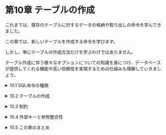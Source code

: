 # 第10章 テーブルの作成
これまでは、既存のテーブルに対するデータの格納や取り出しの命令を学んできました。

この章では、新しいテーブルを作成する命令を学びます。

しかし、単にテーブルの作成方法だけを学ぶわけではありません。

テーブル作成に伴う様々なオプションについての知識を身につけ、データベースが提供してくれる機能や高い信頼性を実現するための仕組みも理解していきましょう。

<details><summary>10.1 SQL命令の種類</summary>

### 10.1.1 データベースを使う2つの立場
これまで、SELECT、INSERT、UPDATE、DELETEなどの命令を使って、既存のテーブルに対してデータを操作する方法を学びました。今回の学習では、入力したSQL文を直接DBMSに送っていますが、一般的な情報システムの内部では、Javaなどで開発したプログラムが生成したSQL文をDBMSに送ってデータ操作を指示することが大半です。

つまり、これまでの私たちや情報システムにおけるプログラムは、「**データの操作を支持する立場**(立場①)」としてDBMSを利用しています。

しかし、立場①の人がSELECT文やINSERT文でデータの出し入れを行うには、そもそもデータベース内部にテーブルが存在していることを前提としています。そこで必要になるのが、テーブルの作成や各種の設定など、「**データベース自体の操作を指示する立場**(立場②)」の存在です。

- **データベースを利用する2つの立場**
    
    立場①：データベースにデータの出し入れを指示する立場
    
    立場②：立場①の人が、効率良く、安全にデータの出し入れができるよう必要なテーブル準備や各種設定を指示する立場
この章からは立場②として**データベースの設定や構築についての方法**を学んでいきます。

### 10.1.2  4種類の命令
立場②としてテーブル作成を指示する場合にも、SQLを使います。但し、SELECTやINSERTではなく、CREATE TABLEという命令を使います。立場②として使う命令は他にもたくさん準備されていますが、すべてのSQL文は、最終的に4種類の命令に分類することができます。

### 10.1.3 DCLとは
DCLは、誰に、どのようなデータ操作やテーブル操作を許すかといった権限を設定するためのSQL命令の総称です。権限を付与するGRANT文と剥奪するREVOKE文があります。
- **GRANT文とREVOKE文**
    
    ```sql
    GRANT 権限名 TO ユーザー名
    REVOKE 権限名 FROM ユーザー名
    # 権限名やユーザー名の記述の詳細は、DBMS製品によって異なる。
    ```

これらは、立場②の中でも特にデータベースの全権を管理する、**データベース管理者**(DBA:Database Administrator)の立場の人だけが使う命令です。また、DBMS製品によって構文や位置付けが大きく異なるため、詳細は各製品のマニュアルに譲ることにします。

### SQL文の分類方法
あるSQL文が、DML、TCL、DDL、DCLのいずれに分類されるかは、DBMS製品や資料によって異なることがあります。

例えば、BEGIN、COMMIT、ROLLBACKは、DCLに分類される場合もあります。</details>


<details><summary>10.2 テーブルの作成</summary>

### 10.2.1 テーブル作成の基本
テーブルを作成するには、CREATE TABLE文を使います。作成したいテーブルの名前、テーブルを構成する列と型の一覧を指定し、テーブルを定義します。
- **テーブルの作成(基本形)**
    
    ```sql
    CREATE TABLE テーブル名 (
      列名1 列1の型名,
      列名2 列2の型名,
      ：
      列名X 列Xの型名
    )
    ```
    

例えば、これまで利用してきた家計簿テーブルを作成するには、リスト10-1のようなSQL文を実行します。

- リスト10-1 家計簿テーブルを作成する

```sql
CREATE TABLE 家計簿 (
  日付        DATE,
  費目ID      INTEGER,
  メモ        VARCHAR(100),
  入金額      INTEGER,
  出金額      INTEGER
)
```

### 10.2.2 デフォルト値の指定
テーブルに対してINSERT文によって行が追加される際、一部の列の値が指定されないことがあります。例えば、家計簿テーブルに行を追加する次のリスト10-2のように、「費目ID」や「入金額」が省略されるかもしれません。
- リスト10-2 家計簿テーブルに対する行の追加

```sql
INSERT INTO 家計簿 (日付, メモ, 出金額）
     VALUES ('2018-04-12', '詳細は後で', 60000)
```

このSQL文が実行されると、テーブルに追加された行の「費目ID」と「入金額」の列の内容は、次の結果表にあるようにNULLとなります。

| 日付 | 費目ID | メモ | 入金額 | 出金額 |
| --- | --- | --- | --- | --- |
| 2018-04-12 | NULL | 詳細は後で | NULL | 60000 |

**INSERT文で具体的な値を指定しなかった場合に、NULLではなく特定のデフォルト値(初期値)を格納**できたら便利だと思いませんか。テーブルを作成する際に、デフォルト値を決めておくことで、「特に指定しなければ入金額には0が格納される」というような設定を行うことが可能です。

そのためには、CREATE TABLE文にDEFAULTキーワードを指定します。
- **デフォルト値の指定を含むテーブルの作成**
    
    ```sql
    CREATE TABLE テーブル名 (
      列名  型名 DEFAULT デフォルト値,
      :
    )
    ```
    

この仕組みを活用して家計簿テーブルを作成するには、次のSQL文を実行します。4〜6行目で、デフォルト値として0や「不明」を指定しています。

- リスト10-3 家計簿テーブルを作成する(デフォルト値を活用)

```sql
CREATE TABLE 家計簿 (
  日付        DATE,
  費目ID      INTEGER,
  メモ        VARCHAR(100) DEFAULT '不明',
  入金額      INTEGER      DEFAULT 0,
  出金額      INTEGER      DEFAULT 0
)
```

### 10.2.3 DROP TABLE文
リスト10-1を実行したまま、リスト10-3の内容を実行するとエラーになります。何故なら、すでに家計簿テーブルが作成されているためです。**データベース内に、同じ名前のテーブルを複数作ることはできません**。つまり、家計簿テーブルを作り直すには、家計簿テーブルをいったん削除しなければなりません。

DELETE文は、DML(Data Manipulation Language)に属する命令です。テーブルのデータの削除はできますが、テーブル自体を削除することはできません。

テーブル自体を削除するにはDDLに属するDROP TABLE文を利用します。
- **テーブルの削除**
    
    ```sql
    DROP TABLE テーブル名
    ```
    
- **DROP TABLEはキャンセルできない？**
    
    DMLに属するDELETE文などは、ロールバック命令によりキャンセルできることが一般的です。しかし、DDLについてロールバックができるか否かはDBMS製品によって異なります。
    
    例えば、Oracle DBでは基本的にDDLはロールバックできず、一度実行すると取り消しすることができません。重要な操作を行う場合には、念の為バックアップしておくなど安全への配慮も大切です。

つまり、この場合は「**DROP TABLE** 家計簿」を実行すればテーブルを削除することが可能です。

### 10.2.4 ALTER TABLE文
テーブル定義の内容を変更するには、ALTER TABLE文を使います。この文では、具体的にテーブルの「何を」「とう」変えるかを指定する必要があります。今回は代表的な2つの変更について紹介しておきます。
- **テーブル定義の変更**
    
    ```sql
    ・列の追加
    ALTER TABLE テーブル名 ADD 列名 型 制約
    
    ・列の削除
    ALTER TABLE テーブル名 DROP 列名 型 制約
    ```
    

既存のテーブルに列を追加する場合、挿入される位置は、原則として一番最後になります。DBMSによっては、挿入位置を任意に指定できるものもあります。

例えば、家計簿テーブルにDATE型の「関連日」列を追加してすぐ削除するには、リスト10-4のようなSQL文を実行します。

- リスト10-4 列の追加と削除

```sql
-- 追加するとき
ALTER TABLE 家計簿 ADD 関連日 DATE;

-- 削除するとき
ALTER TABLE 家計簿 DROP 関連日;
```

### 全件のデータを高速に削除する
テーブルの全行を削除する場合、**TRUNCATE TABLE文**が利用されることがあります。

```sql
TRUNCATE TABLE 家計簿      -- 家計簿テーブルの全行を削除
```

実行結果は「DELETE FROM 家計簿」とほぼ同じですが、その動作には次のような違いがあります。

- DELETEはWHERE句で指定した行だけ削除できるが、TRUNCATEは必ず全行を削除する。
- DELETEはDMLだが、TRUNCATEはDDLに属する命令である。
- DELETEはロールバックに備えて記録を残しながら仮削除していくが、TRUNCATEは記録を残さずに行を削除する(よってロールバックできない)。

TRUNCATE TABLEは、厳密にはデータ削除ではなくテーブル初期化の命令です。「テーブルを一度DROPして同じものをCREATEする」というような動作イメージを持つとわかりやすいでしょう。</details>


<details><summary>10.3 制約</summary>

### 10.3.1 人為的ミスに備える
**データベース本来の役割を考えると、テーブルに異常な値が格納されてしまうことは絶対に避けなければなりません**。第9章では、**予期しない中断や同時実行など、システム的な理由でデータが異常な状態になってしまうことを避けるため**に**トランザクション**を使うことを学びました。

しかしデータベースの利用者が、文法としては正しいものの、システムの意図としては誤ったSQL文をDBMSに送ってしまうような**人為的ミスに対してトランザクション制御は全くの無力**です。

DBMSは、人為的ミスによる意図しないデータの格納が行われないための仕組みをいくつも備えています。例えば、「型」もそんな安全機構の1つです。

テーブルの各列に型を指定することで、その列に格納できるデータの種類は制限されるようになります。型など指定せず、文字列でも数値でも格納できたほうが便利と感じる人もいるかもしれません。しかし、例えば「出金額」の列がINTEGER型で定義されているからこそ、万が一にも誤って文字列を格納してしまう人為的ミスを回避できるのです。
- **あえて制限することで安全性を高める**
    
    予期しない値を格納できないように制限をかけることで、人為的ミスによるデータ破壊の可能性を減らすことができる。

加えて、多くのDBMSは**制約**(constraint)という仕組みを備えており、型よりもさらに強力な制限をかけることができます。制約を使えば、「日付の列は絶対にNULLになってはならない」や「入金額や出金額の列は0以上の数値しか格納してはならない」のようなきめ細かい制限をかけることができます。

現在、広く用いられているDBMSでは5種類の制約をサポートしています。先ずはその中から、比較的シンプルな3つについて紹介していきましょう。

### 10.3.2 基本的な3つの制約
制約は、CREATE TABLE文でテーブルを定義する際に、列定義の末尾に指定することが可能です。
- **CREATE TABLE文中における制約の指定**
    
    ```sql
    CREATE TABLE テーブル名 (
      列名  型 制約の指定,
    	:
    )
    ```

尚、制約を複数指定することもできますが、カンマで区切らずにそのまま並べて記述します。

例えば、図10-4のようなデータを格納するために2つのテーブルを作成したい場合を考えます。この例の場合、制約の指定を伴う次のようなCREATE TABLE文を実行します。
- リスト10-5 基本的な3つの制約を活用

```sql
CREATE TABLE 家計簿 (
  日付      DATE         NOT NULL, # NOT NULL 制約
  費目ID    INTEGER,
  メモ      VARCHAR(100) DEFAULT '不明' NOT NULL,　# NOT NULL 制約
  入金額    INTEGER      DEFAULT 0 CHECK(入金額 >= 0),　# CHECK 制約
  出金額    INTEGER      DEFAULT 0 CHECK(出金額 >= 0) # CHECK 制約
);
CREATE TABLE 費目 (
  ID       INTEGER,
  名前      VARCHAR(40)  UNIQUE # UNIQUE 制約
);
```

このリストでは、NOT NULL、CHECK、UNIQUEという基本的な3種類の制約が使われています。

- **[その1] NOT NULL制約**
    - **NOT NULL制約**が設定された列には、NULLの格納は許可されません。例えば、家計簿テーブルがリスト10-5のようにして作られた場合、この節の最初に日付を指定せずにINSERTを実行するとエラーが発生して行の追加が失敗します。**※制約のおかげで、意図しない処理を中断してくれる。**
    - 尚、リスト10-5の「メモ」列のように、**NOT NULL制約はDEFAULT指定と組み合わせて利用**されることがほとんどです。デフォルト値が設定されていれば、INSERT文で特に値を入力しなくても自動的にその値が設定されるため、エラーにならないからです(リスト10-6)。
- リスト10-6 デフォルト値が設定されていれば、エラーにならない

```sql
-- メモを明示的に指定して INSERT → '家賃' が入る
INSERT INTO 家計簿 (日付, 費目ID, メモ, 入金額, 出金額)
     VALUES ('2018-04-04', 2, '家賃', 0, 60000);

-- メモを省略してINSERT → '不明' が入る
INSERT INTO 家計簿 (日付, 費目ID, 入金額, 出金額)
     VALUES ('2018-04-05', 3, 0, 1350);
```

**※列にNOT NULL制約がついていれば、複数行副問い合わせの落とし穴についても心配が減る。**

- **[その2] UNIQUE制約**
    - ある列の内容が決して重複してはならない場合、**UNIQUE制約**を付けます。例えば、費目テーブルは家計簿で利用される費目の一覧が格納されるテーブルです。通常、同じ名前の費目が複数あってはならないため、リスト10-5ではこの列にUNIQUE制約が指定されています(図10-5)。

### 10.3.3 主キー制約
主キーの列とは、「その列の値を指定すれば、どの1行のことかを完全に予定できる」という役割を与えられた列のことでした(p097)。リスト10-5の費目テーブルでいえば、「ID」列が主キーの役割を期待されている列でしょう。

そして、主キーがその役割を果たすためには、「他の行と重複してはならない」「必ず値が格納されなければならない(NULLであってはならない)」という2つの性質を満たさなければならないことも学びました。

主キータの役割を担う列には、主キー制約(PRIMARY KEY制約)を付けましょう。この制約がついている列は、単なる「NULLも重複も許されない列」ではなく、主キーとしての役割が期待されているという意味(セマンティクス)を持ちます。

主キー制約をつける方法は2つあります。ある単独の列に指定したい場合は、他の制約と同様、列名の末尾に記述します。
- リスト10-7 主キー制約の指定(1)

```sql
CREATE TABLE 費目 (
  ID   INTEGER        PRIMARY KEY, #PRIMARY KEYは主キー制約
  名前  VARCGAR(40)    UNIQUE
)
```

この記法を用いる場合、複数の列に主キー制約を指定することはできません。一方、リスト10-8のようにCREATE TABLE文の最後に記述する記法を用いれば複合主キーの指定も可能です。

- リスト10-8 主キー制約の指定(2)

```sql
CREATE TEBLE 費目 (
  ID   INTEGER,
  名前  VARCGAR(40)   UNIQUE,
  PRIMARY KEY(ID, 名前) # ID列と名前列で複合主キーを構成する
)
```

主キー列に関しては、万が一にもNULLや重複値が格納されると行が識別できないという致命的な状況に陥るため、**特別な理由がない限り、主キー制約を指定するようにしましょう**。</details>


<details><summary>10.4 外部キーと参照整合性</summary>

### 10.4.1 参照生合成の崩壊
外部キーが指し示す先にきちんと行が存在してリレーションシップが成立していることを参照整合性(referential integrity)といいます。逆に外部キーが指し示す先に行が存在しない状態になってしまうことを「参照整合性の崩壊」といわれ、データベース利用において絶対に避けなければならないことです。
- **参照整合性の崩壊**
    
    外部キーで別テーブルの行を参照しているのに、その行が存在しない状態をいう。このような状態になることは、絶対に避けなければならない。

### 10.4.2 崩壊の原因
どのようなSQLを実行すると参照整合性が崩壊してしまうのか、4つのパターンがあります。
- **参照整合性の崩壊を引き起こすデータ操作**
    1. 「他の行から参照されている」行を削除してしまう。
    2. 「他の行から参照されている」行の主キーを変更してしまう。
    3. 「存在しない行を参照する」行を追加してしまう。
    4. 「存在しない行を参照する」行に更新してしまう。

具体的に、図10-7の例で参照整合性を崩す4つのSQL文を次に表します。リストのコメントの丸数字は、左ページ下の4つのパターンを示します。
- リスト10-9 参照整合性制約を崩す例

```sql
-- 1.家計簿テーブルで利用中の費目について、費目テーブルから削除
DELETE FROM 費目 WHERE ID = 2;

-- 2.家計簿テーブルで利用中の費目について、費目テーブルのIDを変更
RPDATE 費目 SET ID = 5 WHERE ID = 1;

-- 3.家計簿テーブルに行を追加する際、費目テーブルに存在しない費目を指定
INSERT INTO 家計簿 (日付, 費目ID, 入金額, 出金額)
     VALUES ('2018-04-06', 99, 0, 800);

-- 4.家計簿テーブルの行を更新する際、費目テーブルに存在しない費目を指定
UPDATE 家計簿 SET 費目ID = 99
 WHERE 日付 = '2018-04-10';
```

### 10.4.3 外部キー制約
※人によるミスを防ぐには、「制約」。

参照整合性が崩れるようなデータ操作をしようとした場合にエラーを発生させ、強制的に処理を中断させる制約が外部キー制約(FOREIGN KEY制約)です。この制約は、参照元のテーブルの外部キー列に設定します。
- **外部キー制約の指定(1)**
    
    ```sql
    CREATE TABLE テーブル名 (
        列名  型   REFERENCES 参照先テーブル名(参照先列名)
        :
    )
    ```
    

家計簿テーブルに外部キー制約をかけるには、次のように記述します。

- リスト10-10 外部キー制約の指定

```sql
CREATE TABLE 家計簿 )
  日付   DATE           NOT NULL,
  費目ID INTEGER        REFERENCES 費目(ID), # 外部キー制約
  メモ   VARCHAR(100)   DEFAULT '不明' NOT NULL,
  入金額 INTEGER        DEFAULT 0 CHECK(入金額 >= 0),
  出金額 INTEGER        DEFAULT 0 CHECK(出金額 >= 0)
)
```

主キーの場合と同様に、CREATE TABLE文の最後にまとめて定義することも可能です。この場合は、「FOREIGN KEY」で制約を付ける列を指定します。
- 外部キー制約の指定(2)
    
    ```sql
    CREATE TABLE テーブル名 (
      :
       FOREIGN KEY(参照元列名) REFERENCES 参照先テーブル名(参照先列名)
    )
    ```
    
    こちらの構文を用いる場合の家計簿テーブルの例では、費目IDの列定義には制約を記述しない代わりに、最後に「FREIGN KEY(費目ID) REFERENCES 費目(ID)」という記述を加えることになるでしょう。

### 制約がついていなくても「主キー」
主キー制約がついている列は、主キーの列です。しかし、**この制約が付いていないからといって、主キーの列ではないとは言い切れません**。

主キー制約は、あくまでもその列に「主キーであれば果たすべき2つの責任(非NULL、および重複なし)を確実に果たさせるための安全装置」に過ぎません。制約が設定されていなくても、利用者が「行を識別するための列」として利用する列があれば、それは主キー列です。</details>


<details><summary>10.5 この章のまとめ</summary>

### 10.5.1 この章で学習した内容
- **4種類のSQL命令**
    - データを格納したり取り出したりする場合は、DMLに属する命令を使う。
    - データを格納するテーブル自体を作成したり削除したりする場合は、DDLに属する命令を使う。
    - トランザクションの開始や終了を指示する場合は、TCLに属する命令を使う。
    - DMLやDDLに関する許可や禁止を設定する場合は、DCLに属する命令を使う。
- **テーブルの作成と削除**
    - CREATE TABLE文を用いて、新規のテーブルを作成できる。
    - テーブル作成時に、列にデフォルト値を指定できる。
    - DROP TABLE文でテーブルを削除できる。
- **制約**
    - テーブル作成時に各列に制約を設定し、予期しない値が格納されないようにすることができる。
    - NOT NULL制約は、NULLの格納を防ぐことができる。
    - UNIQUE制約は、重複した値の格納を防ぐことができる。
    - CHECK制約は、格納しようとする値が妥当かどうかをチェックできる。
    - 主キーとして取り扱いたい列には、主キー制約を設定する。
    - データの更新や削除によって外部キーによる参照整合性が崩れることがないように、外部キー制約を設定する。

### 10.5.2 この章でできるようになったこと
- 「ID」列を主キーとする費目テーブルを作りたい。

```sql
CREATE TABLE 費目 (
    ID  INTEGER     PRIMARY KEY,
    名前 VARCHAR(40) UNIQUE
)
```

- 適切な制約を設定した家計簿テーブルを作りたい。

```sql
CREATE TABLE 家計簿 (
  日付    DATE         NOT NULL,
  費目ID  INTEGER      REFERENCES 費目(ID),
  メモ    VARCHAR(100) DEFAULT '不明' NOT NULL,
  入金額  INTEGER      DEFAULT 0 CHECK(入金額 >= 0),
  出金額  INTEGER      DEFAULT 0 CHECK(出金額 >= 0)
)
```

- 費目テーブルに「備考」列を追加したい。

```sql
ALTER TABLE 費目 ADD 備考 VARCHAR(50)
```

- 家計簿テーブルを削除したい。

```sql
DROP TABLE 家計簿
```

</details>
